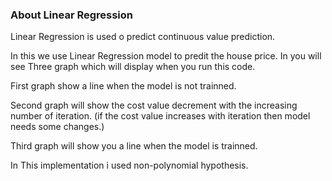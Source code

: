 ### About Linear Regression

Linear Regression is used o predict continuous value prediction.

In this we use Linear Regression model to predit the house price.
In you will see Three graph which will display when you run this code.

First graph show a line when the model is not trainned.

Second graph will show the cost value decrement with the increasing number of iteration. (if the cost value increases with iteration then model needs some changes.)

Third graph will show you a line when the model is trainned.

In This implementation i used non-polynomial hypothesis.
